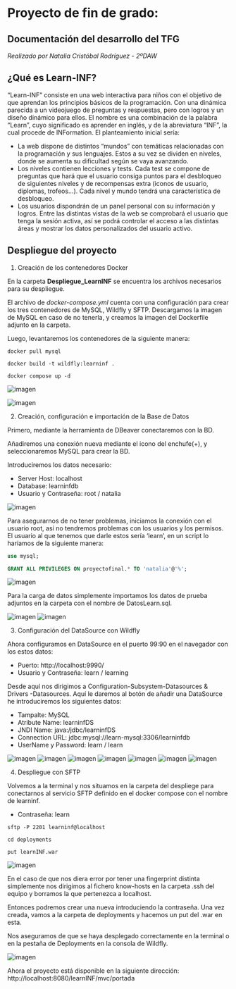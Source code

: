 # Proyecto de fin de grado: 
## Documentación del desarrollo del TFG

*Realizado por Natalia Cristóbal Rodríguez - 2ºDAW*

## ¿Qué es Learn-INF?

“Learn-INF” consiste en una web interactiva para niños con el objetivo de que aprendan los principios básicos de la programación. Con una dinámica parecida a un videojuego de preguntas y respuestas, pero con logros y un diseño dinámico para ellos. El nombre es una combinación de la palabra “Learn”, cuyo significado es aprender en inglés, y de la abreviatura “INF”, la cual procede de INFormation. El planteamiento inicial sería:

 - La web dispone de distintos “mundos” con temáticas relacionadas con la programación y sus lenguajes. Estos a su vez se dividen en niveles, donde se aumenta su dificultad según se vaya avanzando.
 - Los niveles contienen lecciones y tests. Cada test se compone de preguntas que hará que el usuario consiga puntos para el desbloqueo de siguientes niveles y de recompensas extra (iconos de usuario, diplomas, trofeos…). Cada nivel y mundo tendrá una característica de desbloqueo. 
  - Los usuarios dispondrán de un panel personal con su información y logros. Entre las distintas vistas de la web se comprobará el usuario que tenga la sesión activa, así se podrá controlar el acceso a las distintas áreas y mostrar los datos personalizados del usuario activo.


## Despliegue del proyecto

 1. Creación de los contenedores Docker

En la carpeta **Despliegue_LearnINF** se encuentra los archivos necesarios para su despliegue.

El archivo de *docker-compose.yml* cuenta con una configuración para crear los tres contenedores de MySQL, Wildfly y SFTP. Descargamos la imagen de MySQL en caso de no tenerla, y creamos la imagen del Dockerfile adjunto en la carpeta. 

Luego, levantaremos los contenedores de la siguiente manera:

```docker
docker pull mysql

docker build -t wildfly:learninf .

docker compose up -d
```

![imagen](Capturas/Docker1.png)

![imagen](Capturas/Docker2.png)

 2. Creación, configuración e importación de la Base de Datos

Primero, mediante la herramienta de DBeaver conectaremos con la BD.

Añadiremos una conexión nueva mediante el icono del enchufe(+), y seleccionaremos MySQL para crear la BD.

Introduciremos los datos necesario:

 - Server Host: localhost
 - Database: learninfdb
 - Usuario y Contraseña: root / natalia

 ![imagen](Capturas/MySQL1.png)

Para asegurarnos de no tener problemas, iniciamos la conexión con el usuario root, así no tendremos problemas con los usuarios y los permisos. El usuario al que tenemos que darle estos sería ‘learn’, en un script lo haríamos de la siguiente manera: 

```sql
use mysql;

GRANT ALL PRIVILEGES ON proyectofinal.* TO 'natalia'@'%';
```
 ![imagen](Capturas/MySQL2.png)

 Para la carga de datos simplemente importamos los datos de prueba adjuntos en la carpeta con el nombre de DatosLearn.sql.

  ![imagen](Capturas/MySQL3.png)
 ![imagen](Capturas/MySQL4.png)

 3. Configuración del DataSource con Wildfly

Ahora configuramos en DataSource en el puerto 99:90 en el navegador con los estos datos:

 - Puerto: http://localhost:9990/
 - Usuario y Contraseña: learn / learning



Desde aquí nos dirigimos a Configuration-Subsystem-Datasources & Drivers -Datasources.
Aquí le daremos al botón de añadir una DataSource he introduciremos los siguientes datos:

- Tampalte: MySQL
- Atribute Name: learninfDS
- JNDI Name: java:/jdbc/learninfDS
- Connection URL: jdbc:mysql://learn-mysql:3306/learninfdb
- UserName y Password: learn / learn

![imagen](Capturas/DataSource1.png)
![imagen](Capturas/DataSource2.png)
![imagen](Capturas/DataSource3.png)
![imagen](Capturas/DataSource4.png)
![imagen](Capturas/DataSource5.png)
![imagen](Capturas/DataSource6.png)
![imagen](Capturas/DataSource7.png)

 4. Despliegue con SFTP

 Volvemos a la terminal y nos situamos en la carpeta del despliege para conectarnos al servicio SFTP definido en el docker compose con el nombre de learninf.

 - Contraseña: learn

```
sftp -P 2201 learninf@localhost

cd deployments

put learnINF.war
```

![imagen](Capturas/SFTP1.png)

En el caso de que nos diera error por tener una fingerprint distinta simplemente nos dirigimos al fichero know-hosts en la carpeta .ssh del equipo y borramos la que pertenezca a localhost. 

Entonces podremos crear una nueva introduciendo la contraseña. Una vez creada, vamos a la carpeta de deployments y hacemos un put del .war en esta. 

Nos aseguramos de que se haya desplegado correctamente en la terminal o en la pestaña de Deployments en la consola de Wildfly. 

![imagen](Capturas/SFTP2.png)

Ahora el proyecto está disponible en la siguiente dirección:
http://localhost:8080/learnINF/mvc/portada
